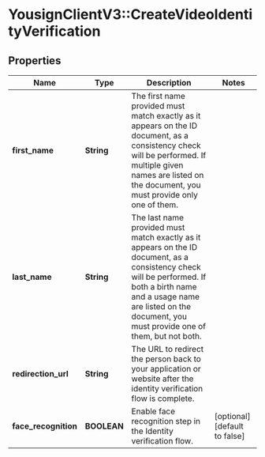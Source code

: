 # YousignClientV3::CreateVideoIdentityVerification

## Properties
Name | Type | Description | Notes
------------ | ------------- | ------------- | -------------
**first_name** | **String** | The first name provided must match exactly as it appears on the ID document, as a consistency check will be performed. If multiple given names are listed on the document, you must provide only one of them. | 
**last_name** | **String** | The last name provided must match exactly as it appears on the ID document, as a consistency check will be performed. If both a birth name and a usage name are listed on the document, you must provide one of them, but not both. | 
**redirection_url** | **String** | The URL to redirect the person back to your application or website after the identity verification flow is complete. | 
**face_recognition** | **BOOLEAN** | Enable face recognition step in the Identity verification flow. | [optional] [default to false]

